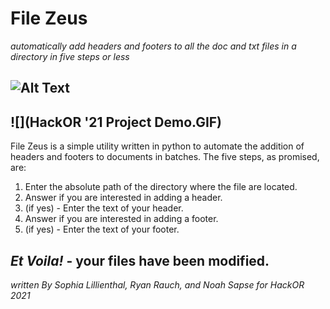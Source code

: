 # File Zeus
_automatically add headers and footers to all the doc and txt files in a directory in five steps or less_

## ![Alt Text](https://thumbs.gfycat.com/MealyWaryCob-size_restricted.gif)

## ![](HackOR '21 Project Demo.GIF)

File Zeus is a simple utility written in python to automate the addition of headers and footers to documents in batches. The five steps, as promised, are:

1. Enter the absolute path of the directory where the file are located.
2. Answer if you are interested in adding a header.
3. (if yes) - Enter the text of your header.
4. Answer if you are interested in adding a footer.
5. (if yes) - Enter the text of your footer.

_Et Voila!_ - your files have been modified.
---
_written By Sophia Lillienthal, Ryan Rauch, and Noah Sapse for HackOR 2021_

